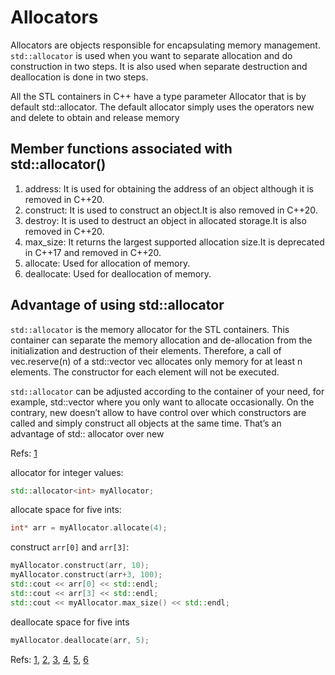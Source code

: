 # Allocators

Allocators are objects responsible for encapsulating memory management. `std::allocator` is used when you want
to separate allocation and do construction in two steps. It is also used when separate destruction and
deallocation is done in two steps.

All the STL containers in C++ have a type parameter Allocator that is by default std::allocator.
The default allocator simply uses the operators new and delete to obtain and release memory

## Member functions associated with std::allocator()

1. address: It is used for obtaining the address of an object although it is removed in C++20.
2. construct: It is used to construct an object.It is also removed in C++20.
3. destroy: It is used to destruct an object in allocated storage.It is also removed in C++20.
4. max_size: It returns the largest supported allocation size.It is deprecated in C++17 and removed in
C++20.
5. allocate: Used for allocation of memory.
6. deallocate: Used for deallocation of memory.



## Advantage of using std::allocator
`std::allocator` is the memory allocator for the STL containers. This container can separate the memory
 allocation and de-allocation from the initialization and destruction of their elements.
Therefore, a call of vec.reserve(n) of a std::vector vec allocates only memory for at least n elements.
The constructor for each element will not be executed.

`std::allocator` can be adjusted according to the container of your need, for example, std::vector where you only want to allocate occasionally.
On the contrary, new doesn’t allow to have control over which constructors are called and simply construct all objects at the same time. That’s an advantage of std:: allocator over new

Refs: [1](https://stackoverflow.com/questions/31358804/whats-the-advantage-of-using-stdallocator-instead-of-new-in-c)


allocator for integer values:
```cpp
std::allocator<int> myAllocator;
```
allocate space for five ints:
```cpp
int* arr = myAllocator.allocate(4);
```
construct `arr[0]` and `arr[3]`:

```cpp
myAllocator.construct(arr, 10);
myAllocator.construct(arr+3, 100);
std::cout << arr[0] << std::endl;
std::cout << arr[3] << std::endl;
std::cout << myAllocator.max_size() << std::endl;
```

deallocate space for five ints
```cpp
myAllocator.deallocate(arr, 5);
```

Refs: [1](https://www.geeksforgeeks.org/stdallocator-in-cpp-with-examples/), [2](https://stackoverflow.com/questions/21081796/why-not-to-inherit-from-stdallocator?noredirect=1&lq=1), [3](https://stackoverflow.com/questions/55451468/what-is-stdallocator-and-why-do-i-need-it?noredirect=1&lq=1), [4](https://stackoverflow.com/questions/826569/compelling-examples-of-custom-c-allocators?noredirect=1&lq=1), [5](https://stackoverflow.com/questions/31358804/whats-the-advantage-of-using-stdallocator-instead-of-new-in-c), [6](https://medium.com/@vgasparyan1995/what-is-an-allocator-c8df15a93ed)
